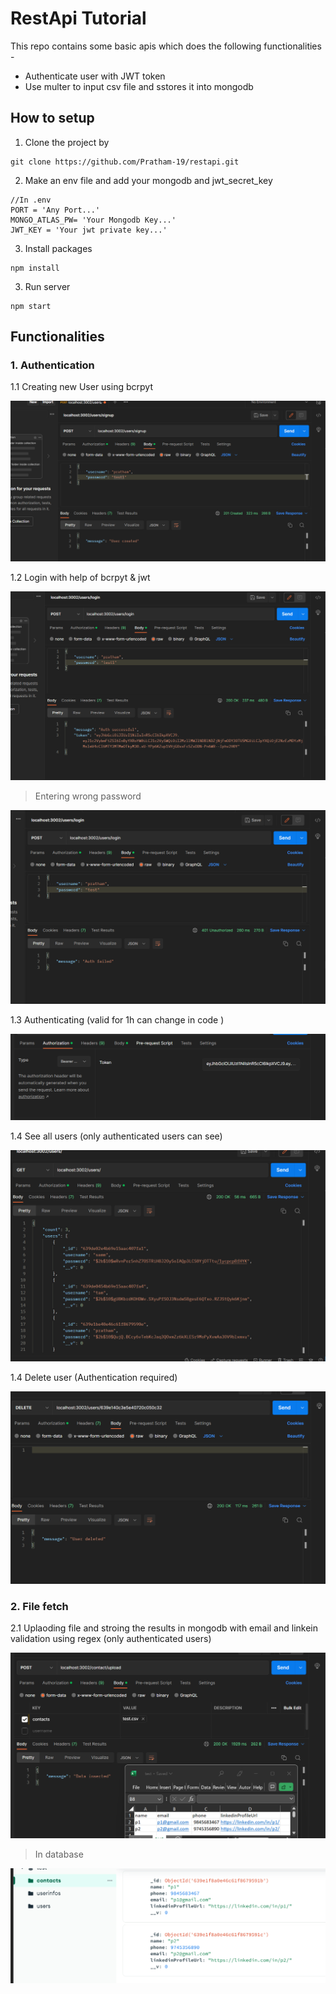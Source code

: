 # RestApi Tutorial
This repo contains some basic apis which does the following functionalities -
- Authenticate user with JWT token 
- Use multer to input csv file and sstores it into mongodb

## How to setup
1. Clone the project by <br>
```
git clone https://github.com/Pratham-19/restapi.git
```
2. Make an env file and add your mongodb and jwt_secret_key
```
//In .env
PORT = 'Any Port...' 
MONGO_ATLAS_PW= 'Your Mongodb Key...' 
JWT_KEY = 'Your jwt private key...'
```
3. Install packages
```
npm install
```
3. Run server
```
npm start 
```

## Functionalities
### 1. Authentication


1.1 Creating new User using bcrpyt <br>

![new-user](asset/user-signup.png)


1.2 Login with help of bcrpyt & jwt  <br>

![login-user](asset/user-login-pass.png)

> Entering wrong password

![login-user-wrong](asset/user-login-wrong.png)


1.3 Authenticating (valid for 1h can change in code ) <br>

![addauth-user](asset/user-addauth.png)


1.4 See all users (only authenticated users can see)  <br>

![all-user](asset/users-all.png)


1.4 Delete user (Authentication required) <br>

![del-user](asset/user-del.png)



### 2. File fetch

2.1 Uplaoding file and stroing the results in mongodb with email and linkein validation using regex (only authenticated users)  <br>

![contact-adddata](asset/contacts-added-data.png)


> In database

![contact-db](asset/contacts-db.png)
